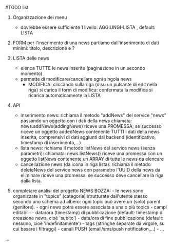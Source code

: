 #TODO list

1. Organizzazione dei menu
   - dovrebbe essere sufficiente 1 livello: AGGIUNGI-LISTA , default: LISTA

2. FORM per l'inserimento di una news
   partiamo dall'inserimento di dati minimi: titolo, descrizione e ?

3. LISTA delle news
   - elenca TUTTE le news inserite (paginazione in un secondo momento)
   - permette di modificare/cancellare ogni singola news
     - MODIFICA: cliccando sulla riga (o su un pulsante di edit nella riga)
       si carica il form di modifica: confermata la modifica si ricarica automaticamente la LISTA
4. API
   - inserimento news: richiama il metodo "addNews" del service "news" passando un oggetto con i dati della news
      chiamata: news.addNews(addingNews)
      riceve una PROMESSA; se successo riceve un oggetto addedNews contenente TUTTI i dati della news inserita,
      comprensivi di dati aggiunti dal backend (identificativo, timestamp di inserimento,...)
   - lista news: richiama il metodo listNews del service news (senza parametri):
      chiamata: news.listNews()
      riceve una promessa con un oggetto listNews contenente un ARRAY di tutte le news da elencare
   - cancellazione news (da icona in riga lista): richiama il metodo deleteNews del service news con parametro l'UUID della news da eliminare
      riceve una promessa: se successo deve cancellare la riga dalla lista.

4. completare analisi del progetto NEWS
   BOZZA: - le news sono organizzate in "topics" (categorie) strutturate dall'utente stesso secondo uno schema ad albero:
            ogni topic può avere un (solo) parent (genitore).
          - ogni news potrà essere associata a una o più topics
          - campi editabili:
               - data/ora (timestamp) di pubblicazione (default: timestamp di creazione news, cioè 'subito')
               - data/ora di fine pubblicazione (default: nessuno, cioè 'indefinitamente')
               - tags (stringhe separate da virgole, su cui basare i filtraggi)
               - canali PUSH (email/sms/push notification,...)
               - ...

 ...
